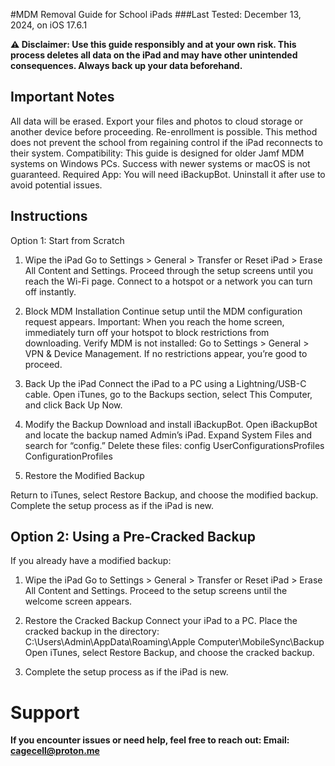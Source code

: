 #MDM Removal Guide for School iPads
###Last Tested: December 13, 2024, on iOS 17.6.1

**⚠️ Disclaimer: Use this guide responsibly and at your own risk. This process deletes all data on the iPad and may have other unintended consequences. Always back up your data beforehand.**

## Important Notes
All data will be erased. Export your files and photos to cloud storage or another device before proceeding.
Re-enrollment is possible. This method does not prevent the school from regaining control if the iPad reconnects to their system.
Compatibility: This guide is designed for older Jamf MDM systems on Windows PCs. Success with newer systems or macOS is not guaranteed.
Required App: You will need iBackupBot. Uninstall it after use to avoid potential issues.

## Instructions
Option 1: Start from Scratch
1. Wipe the iPad
  Go to Settings > General > Transfer or Reset iPad > Erase All Content and Settings.
  Proceed through the setup screens until you reach the Wi-Fi page.
  Connect to a hotspot or a network you can turn off instantly.

2. Block MDM Installation
  Continue setup until the MDM configuration request appears.
  Important: When you reach the home screen, immediately turn off your hotspot to block restrictions from downloading.
  Verify MDM is not installed:
    Go to Settings > General > VPN & Device Management.
    If no restrictions appear, you’re good to proceed.

3. Back Up the iPad
  Connect the iPad to a PC using a Lightning/USB-C cable.
  Open iTunes, go to the Backups section, select This Computer, and click Back Up Now.

4. Modify the Backup
  Download and install iBackupBot.
  Open iBackupBot and locate the backup named Admin’s iPad.
  Expand System Files and search for “config.”
  Delete these files:
    config
    UserConfigurationsProfiles
    ConfigurationProfiles

5. Restore the Modified Backup

  Return to iTunes, select Restore Backup, and choose the modified backup.
  Complete the setup process as if the iPad is new.

## Option 2: Using a Pre-Cracked Backup
If you already have a modified backup:
1. Wipe the iPad
  Go to Settings > General > Transfer or Reset iPad > Erase All Content and Settings.
  Proceed to the setup screens until the welcome screen appears.

2. Restore the Cracked Backup
  Connect your iPad to a PC.
  Place the cracked backup in the directory:
    C:\Users\Admin\AppData\Roaming\Apple Computer\MobileSync\Backup
  Open iTunes, select Restore Backup, and choose the cracked backup.

3. Complete the setup process as if the iPad is new.

# Support
**If you encounter issues or need help, feel free to reach out:
Email: cagecell@proton.me**
